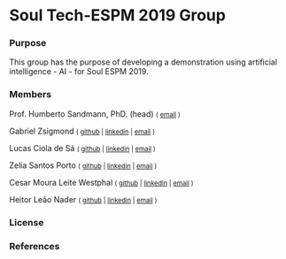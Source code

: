 # Soul Tech-ESPM 2019 Group

### Purpose

This group has the purpose of developing a demonstration using artificial intelligence - AI - for Soul ESPM 2019.

### Members

Prof. Humberto Sandmann, PhD. (head)
<small>(
[email](mailto:humberto.sandmann@espm.br)
)</small>

Gabriel Zsigmond
<small>(
[github](https://github.com/gzsig) |
[linkedin](https://www.linkedin.com/in/gzsig/) |
[email](mailto:gaazsig@gmail.com)
)</small>

Lucas Ciola de Sá
<small>(
[github](https://github.com/Lucas-CSa) |
[linkedin](https://www.linkedin.com/in/lucas-ciola-de-s%C3%A1-ba0426179/) |
[email](mailto:lucas.cisa19@gmail.com)
)</small>

Zelia Santos Porto
<small>(
[github](https://github.com/zeliasporto) |
[linkedin](https://www.linkedin.com/in/zelia-porto-964656181/) |
[email](mailto:zeliasporto@gmail.com)
)</small>

Cesar Moura Leite Westphal
<small>(
[github](https://github.com/Cesar-mlw) |
[linkedin](https://www.linkedin.com/in/cesar-moura-leite-westphal-222b57138/) |
[email](mailto:cesarmlwestphal@gmail.com)
)</small>

Heitor Leão Nader
<small>(
[github](https://github.com/heitorln) |
[linkedin](https://www.linkedin.com/in/heitor-le%C3%A3o-nader-210897149/) |
[email](mailto:heitor.nader@gmail.com)
)</small>

### License


### References

